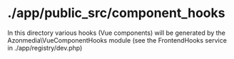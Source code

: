 # ./app/public_src/component_hooks

In this directory various hooks (Vue components) will be generated by the Azonmedia\VueComponentHooks module (see the FrontendHooks service in ./app/registry/dev.php)